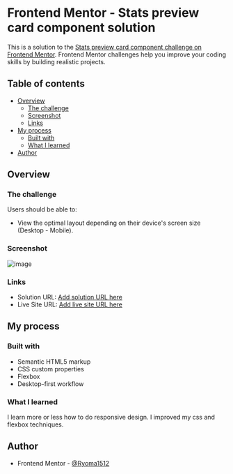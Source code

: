 # Frontend Mentor - Stats preview card component solution

This is a solution to the [Stats preview card component challenge on Frontend Mentor](https://www.frontendmentor.io/challenges/stats-preview-card-component-8JqbgoU62). Frontend Mentor challenges help you improve your coding skills by building realistic projects. 

## Table of contents

- [Overview](#overview)
  - [The challenge](#the-challenge)
  - [Screenshot](#screenshot)
  - [Links](#links)
- [My process](#my-process)
  - [Built with](#built-with)
  - [What I learned](#what-i-learned)
- [Author](#author)



## Overview

### The challenge

Users should be able to:

- View the optimal layout depending on their device's screen size (Desktop - Mobile).

### Screenshot


![image](https://user-images.githubusercontent.com/88509496/131384431-00ab8daf-ab1b-4fb0-9b1e-7c23b02bb030.png)

### Links

- Solution URL: [Add solution URL here](https://your-solution-url.com)
- Live Site URL: [Add live site URL here](https://your-live-site-url.com)

## My process

### Built with

- Semantic HTML5 markup
- CSS custom properties
- Flexbox
- Desktop-first workflow


### What I learned

I learn more or less how to do responsive design. I improved my css and flexbox techniques.

## Author

- Frontend Mentor - [@Ryoma1512](https://www.frontendmentor.io/profile/Ryoma1512)


